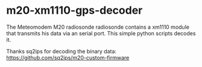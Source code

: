 # m20-xm1110-gps-decoder
The Meteomodem M20 radiosonde radiosonde contains a xm1110 module that transmits his data via an serial port. This simple python scripts decodes it.

Thanks sq2ips for decoding the binary data: https://github.com/sq2ips/m20-custom-firmware
